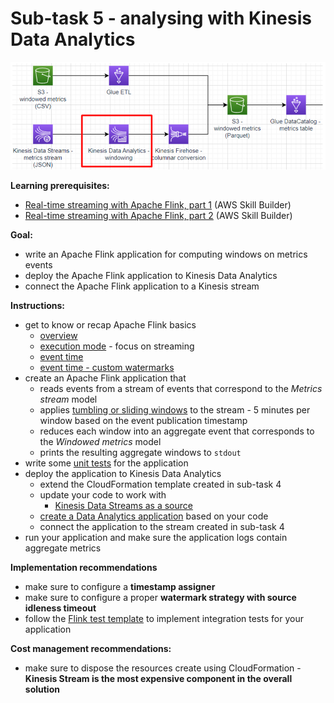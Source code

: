 # Sub-task 5 - analysing with Kinesis Data Analytics

![](../materials/diagrams/task5-focus.png)

**Learning prerequisites:**
* [Real-time streaming with Apache Flink, part 1](https://explore.skillbuilder.aws/learn/course/internal/view/elearning/16031/aws-partnercast-session-1-real-time-streaming-with-apache-flink-advanced-technical-advanced-level-300-technical) (AWS Skill Builder)
* [Real-time streaming with Apache Flink, part 2](https://explore.skillbuilder.aws/learn/course/internal/view/elearning/16036/aws-partnercast-session-2-real-time-streaming-with-apache-flink-technical-advanced-level-300-technical) (AWS Skill Builder)

**Goal:**
* write an Apache Flink application for computing windows on metrics events
* deploy the Apache Flink application to Kinesis Data Analytics
* connect the Apache Flink application to a Kinesis stream

**Instructions:**
* get to know or recap Apache Flink basics
    * [overview](https://nightlies.apache.org/flink/flink-docs-release-1.14/docs/dev/datastream/overview/)
    * [execution mode](https://nightlies.apache.org/flink/flink-docs-release-1.14/docs/dev/datastream/execution_mode/) - focus on streaming
    * [event time](https://nightlies.apache.org/flink/flink-docs-release-1.14/docs/concepts/time/)
    * [event time - custom watermarks](https://nightlies.apache.org/flink/flink-docs-release-1.14/docs/dev/datastream/event-time/generating_watermarks/)
* create an Apache Flink application that
    * reads events from a stream of events that correspond to the _Metrics stream_ model
    * applies [tumbling or sliding windows](https://nightlies.apache.org/flink/flink-docs-release-1.14/docs/dev/datastream/operators/windows/#tumbling-windows) to the stream - 5 minutes per window based on the event publication timestamp
    * reduces each window into an aggregate event that corresponds to the _Windowed metrics_ model
    * prints the resulting aggregate windows to `stdout`
* write some [unit tests](https://nightlies.apache.org/flink/flink-docs-release-1.14/docs/dev/datastream/testing/) for the application
* deploy the application to Kinesis Data Analytics
    * extend the CloudFormation template created in sub-task 4
    * update your code to work with
        * [Kinesis Data Streams as a source](https://docs.aws.amazon.com/kinesisanalytics/latest/java/how-sources.html#input-streams)
    * [create a Data Analytics application](https://docs.aws.amazon.com/kinesisanalytics/latest/java/how-creating-apps.html) based on your code
    * connect the application to the stream created in sub-task 4
* run your application and make sure the application logs contain aggregate metrics

**Implementation recommendations**
* make sure to configure a **timestamp assigner**
* make sure to configure a proper **watermark strategy with source idleness timeout**
* follow the [Flink test template](flink-test-template/README.MD) to implement integration tests for your application

**Cost management recommendations:**
* make sure to dispose the resources create using CloudFormation - **Kinesis Stream is the most expensive component in the overall solution**